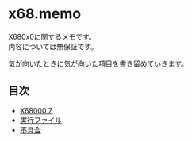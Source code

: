 # x68.memo
X680x0に関するメモです。  
内容については無保証です。

気が向いたときに気が向いた項目を書き留めていきます。

## 目次
* [X68000 Z](x68000z.md)
* [実行ファイル](execfile.md)
* [不具合](bugs.md)
